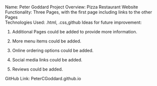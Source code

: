 Name: Peter Goddard
Project Overview: Pizza Restaurant Website
Functionality: Three Pages, with the first page including links to the other Pages  
Technologies Used: .html, .css,github
Ideas for future improvement:
 1. Additional Pages could be added to provide more information.
 2. More menu items could be added.
 3. Online ordering options could be added.
 4. Social media links could be added.

 5. Reviews could be added.

GitHub Link: PeterCGoddard.github.io

